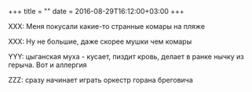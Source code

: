+++
title = ""
date = 2016-08-29T16:12:00+03:00
+++

XXX: Меня покусали какие-то странные комары на пляже


XXX: Ну не большие, даже скорее мушки чем комары


YYY: цыганская муха - кусает, пиздит кровь, делает в ранке нычку из герыча. Вот и аллергия


ZZZ: сразу начинает играть оркестр горана бреговича


